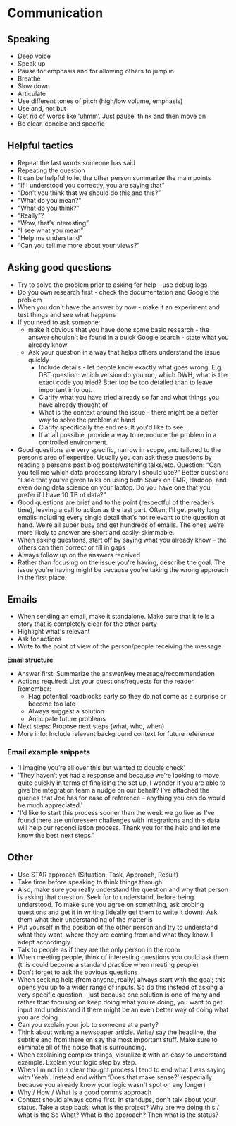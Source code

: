 # Communication 

## Speaking
- Deep voice
- Speak up 
- Pause for emphasis and for allowing others to jump in 
- Breathe 
- Slow down 
- Articulate 
- Use different tones of pitch (high/low volume, emphasis) 
- Use and, not but 
- Get rid of words like ‘uhmm’. Just pause, think and then move on 
- Be clear, concise and specific 

## Helpful tactics
- Repeat the last words someone has said
- Repeating the question
- It can be helpful to let the other person summarize the main points
- “If I understood you correctly, you are saying that”
- “Don’t you think that we should do this and this?”
- “What do you mean?”
- “What do you think?”
- “Really”?
- “Wow, that’s interesting”
- “I see what you mean”
- “Help me understand”
- “Can you tell me more about your views?”

## Asking good questions
- Try to solve the problem prior to asking for help - use debug logs
- Do you own research first - check the documentation and Google the problem
- When you don't have the answer by now - make it an experiment and test things and see what happens
- If you need to ask someone: 
    - make it obvious that you have done some basic research - the answer shouldn't be found in a quick Google search - state what you already know
    - Ask your question in a way that helps others understand the issue quickly 
        - Include details - let people know exactly what goes wrong. E.g. DBT question: which version do you run, which DWH, what is the exact code you tried? Btter too be too detailed than to leave important info out. 
        - Clarify what you have tried already so far and what things you have already thought of 
        - What is the context around the issue - there might be a better way to solve the problem at hand
        - Clarify specifically the end result you'd like to see
        - If at all possible, provide a way to reproduce the problem in a controlled environment.
- Good questions are very specific, narrow in scope, and tailored to the person’s area of expertise. Usually you can ask these questions by reading a person’s past blog posts/watching talks/etc. Question: “Can you tell me which data processing library I should use?” Better question: “I see that you’ve given talks on using both Spark on EMR, Hadoop, and even doing data science on your laptop. Do you have one that you prefer if I have 10 TB of data?”
- Good questions are brief and to the point (respectful of the reader’s time), leaving a call to action as the last part. Often, I’ll get pretty long emails including every single detail that’s not relevant to the question at hand. We’re all super busy and get hundreds of emails. The ones we’re more likely to answer are short and easily-skimmable.
- When asking questions, start off by saying what you already know – the others can then correct or fill in gaps 
- Always follow up on the answers received 
- Rather than focusing on the issue you're having, describe the goal. The issue you're having might be because you're taking the wrong approach in the first place. 

## Emails 
- When sending an email, make it standalone. Make sure that it tells a story that is completely clear for the other party 
- Highlight what's relevant 
- Ask for actions 
- Write to the point of view of the person/people receiving the message

**Email structure**
- Answer first: Summarize the answer/key message/recommendation
- Actions required: List your questions/requests for the reader. Remember:
  - Flag potential roadblocks early so they do not come as a surprise or become too late
  - Always suggest a solution
  - Anticipate future problems
- Next steps: Propose next steps (what, who, when)
- More info: Include relevant background context for future reference

### Email example snippets
- 'I imagine you’re all over this but wanted to double check'
- 'They haven’t yet had a response and because we’re looking to move quite quickly in terms of finalising the set up, I wonder if you are able to give the integration team a nudge on our behalf?  I’ve attached the queries that Joe has for ease of reference – anything you can do would be much appreciated.'
- 'I'd like to start this process sooner than the week we go live as I've found there are unforeseen challenges with integrations and this data will help our reconciliation process. Thank you for the help and let me know the best next steps.'

## Other
- Use STAR approach (Situation, Task, Approach, Result)
- Take time before speaking to think things through. 
- Also, make sure you really understand the question and why that person is asking that question. Seek for to understand, before being understood. To make sure you agree on something, ask probing questions and get it in writing (ideally get them to write it down). Ask them what their understanding of the matter is  
- Put yourself in the position of the other person and try to understand what they want, where they are coming from and what they know. I adept accordingly. 
- Talk to people as if they are the only person in the room
- When meeting people, think of interesting questions you could ask them (this could become a standard practice when meeting people) 
- Don't forget to ask the obvious questions 
- When seeking help (from anyone, really) always start with the goal; this opens you up to a wider range of inputs. So do this instead of asking a very specific question - just because one solution is one of many and rather than focusing on keep doing what you’re doing, you want to get input and understand if there might be an even better way of doing what you are doing 
- Can you explain your job to someone at a party? 
- Think about writing a newspaper article. Write/ say the headline, the subtitle and from there on say the most important stuff. Make sure to eliminate all of the noise that is surrounding.
- When explaining complex things, visualize it with an easy to understand example. Explain your logic step by step. 
- When I'm not in a clear thought process I tend to end what I was saying with 'Yeah'. Instead end withm ‘Does that make sense?’ (especially because you already know your logic wasn't spot on any longer)
- Why / How / What is a good comms approach
- Context should always come first. In standups, don't talk about your status. Take a step back: what is the project? Why are we doing this / what is the So What? What is the approach? Then what is the status? 